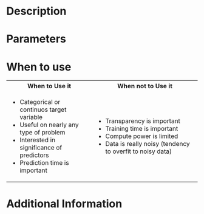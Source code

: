 # Description

# Parameters

# When to use


<table>
<tr>
<th> When to Use it </th>
<th> When not to Use it </th>
</tr>
<tr>
<td>

 - Categorical or continuos target variable
 - Useful on nearly any type of problem
 - Interested in significance of predictors
 - Prediction time is important

</td>
<td>

 - Transparency is important
 - Training time is important
 - Compute power is limited
 - Data is really noisy (tendency to overfit to noisy data)

</td>
</tr>
</table>

# Additional Information
